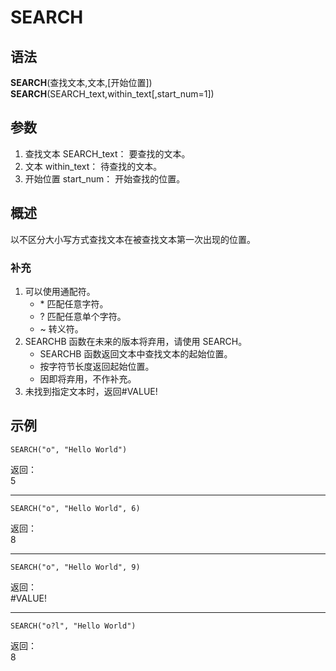 # SEARCH

## 语法

**SEARCH**(查找文本,文本,[开始位置])  
**SEARCH**(SEARCH_text,within_text[,start_num=1])

## 参数

1. 查找文本 SEARCH_text： 要查找的文本。
2. 文本 within_text： 待查找的文本。
3. 开始位置 start_num： 开始查找的位置。

## 概述

以不区分大小写方式查找文本在被查找文本第一次出现的位置。

### 补充

1. 可以使用通配符。
    - \* 匹配任意字符。
    - ? 匹配任意单个字符。
    - ~ 转义符。
1. SEARCHB 函数在未来的版本将弃用，请使用 SEARCH。
    - SEARCHB 函数返回文本中查找文本的起始位置。
    - 按字符节长度返回起始位置。
    - 因即将弃用，不作补充。
1. 未找到指定文本时，返回#VALUE!

## 示例

```excel
SEARCH("o", "Hello World")
```

返回：  
5

---

```excel
SEARCH("o", "Hello World", 6)
```

返回：  
8

---

```excel
SEARCH("o", "Hello World", 9)
```

返回：  
#VALUE!

---

```excel
SEARCH("o?l", "Hello World")
```

返回：  
8
